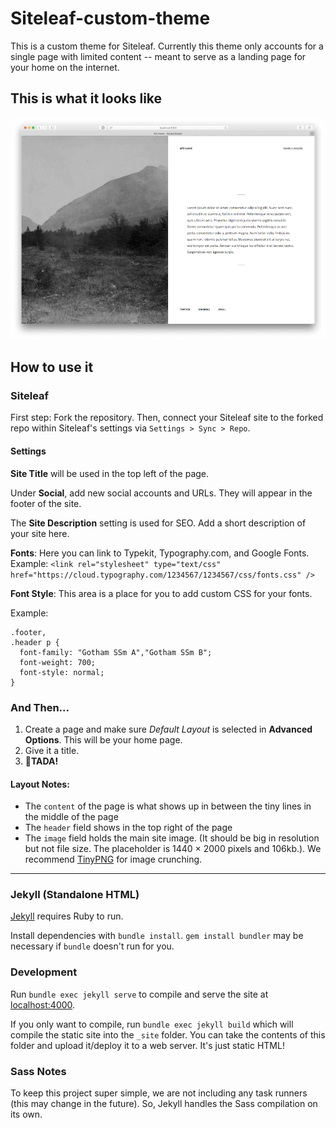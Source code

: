 # Siteleaf-custom-theme
This is a custom theme for Siteleaf. Currently this theme only accounts for a single page with limited content -- meant to serve as a landing page for your home on the internet.

## This is what it looks like
![alt text](screenshot.png)

## How to use it
### Siteleaf

First step: Fork the repository. Then, connect your Siteleaf site to the forked repo within Siteleaf's settings via `Settings > Sync > Repo`.

#### Settings

**Site Title** will be used in the top left of the page.

Under **Social**, add new social accounts and URLs. They will appear in the footer of the site.

The **Site Description** setting is used for SEO. Add a short description of your site here.

**Fonts**: Here you can link to Typekit, Typography.com, and Google Fonts.
Example: `<link rel="stylesheet" type="text/css" href="https://cloud.typography.com/1234567/1234567/css/fonts.css" />`

**Font Style**: This area is a place for you to add custom CSS for your fonts.

Example:
```
.footer,
.header p {
  font-family: "Gotham SSm A","Gotham SSm B";
  font-weight: 700;
  font-style: normal;
}
```

### And Then...
1. Create a page and make sure _Default Layout_ is selected in **Advanced Options**. This will be your home page.
2. Give it a title.
3. 🎉**TADA!**

#### Layout Notes:

  - The `content` of the page is what shows up in between the tiny lines in the middle of the page
  - The `header` field shows in the top right of the page
  - The `image` field holds the main site image. (It should be big in resolution but not file size. The placeholder is 1440 × 2000 pixels and 106kb.). We recommend [TinyPNG](https://tinypng.com/) for image crunching.

---

### Jekyll (Standalone HTML)

[Jekyll](http://jekyllrb.com/) requires Ruby to run.

Install dependencies with `bundle install`. `gem install bundler` may be necessary if `bundle` doesn't run for you.

### Development

Run `bundle exec jekyll serve` to compile and serve the site at [localhost:4000](http://localhost:4000).

If you only want to compile, run `bundle exec jekyll build` which will compile the static site into the `_site` folder. You can take the contents of this folder and upload it/deploy it to a web server. It's just static HTML!

### Sass Notes
To keep this project super simple, we are not including any task runners (this may change in the future). So, Jekyll handles the Sass compilation on its own.
